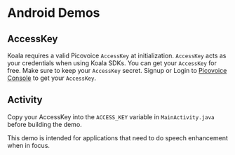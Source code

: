 # Android Demos

## AccessKey

Koala requires a valid Picovoice `AccessKey` at initialization. `AccessKey` acts as your credentials when using Koala SDKs.
You can get your `AccessKey` for free. Make sure to keep your `AccessKey` secret.
Signup or Login to [Picovoice Console](https://console.picovoice.ai/) to get your `AccessKey`.

## Activity

Copy your AccessKey into the `ACCESS_KEY` variable in `MainActivity.java` before building the demo.

This demo is intended for applications that need to do speech enhancement when in focus.
